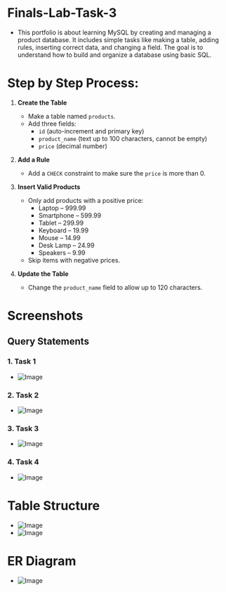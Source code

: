 # Finals-Lab-Task-3
- This portfolio is about learning MySQL by creating and managing a product database. It includes simple tasks like making a table, adding rules, inserting correct data, and changing a field. The goal is to understand how to build and organize a database using basic SQL.

# Step by Step Process:
1. **Create the Table**  
   - Make a table named `products`.  
   - Add three fields:  
     - `id` (auto-increment and primary key)  
     - `product_name` (text up to 100 characters, cannot be empty)  
     - `price` (decimal number)

2. **Add a Rule**  
   - Add a `CHECK` constraint to make sure the `price` is more than 0.

3. **Insert Valid Products**  
   - Only add products with a positive price:
     - Laptop – 999.99  
     - Smartphone – 599.99  
     - Tablet – 299.99  
     - Keyboard – 19.99  
     - Mouse – 14.99  
     - Desk Lamp – 24.99  
     - Speakers – 9.99  
   - Skip items with negative prices.

4. **Update the Table**  
   - Change the `product_name` field to allow up to 120 characters.

# Screenshots
## Query Statements
### 1. Task 1
- ![Image](https://github.com/user-attachments/assets/a74d8293-47c5-4699-aa4d-6ef429b1ed3f)
### 2. Task 2
- ![Image](https://github.com/user-attachments/assets/a87d5907-9db1-460a-b23b-d118e860340f)
### 3. Task 3
- ![Image](https://github.com/user-attachments/assets/6c4da79d-d849-47ad-8fc4-897c0cd81174)
### 4. Task 4
- ![Image](https://github.com/user-attachments/assets/55206384-6b19-4fd5-a520-d1513baccb5f)

# Table Structure
- ![Image](https://github.com/user-attachments/assets/8cd141f7-1c83-439c-8da2-e7ad587b562f)
- ![Image](https://github.com/user-attachments/assets/a843ccfc-5112-4f64-b091-e1d84a3d89d1)

# ER Diagram
- ![Image](https://github.com/user-attachments/assets/ac377255-d962-4ec8-ae05-a7c3f3866377)

